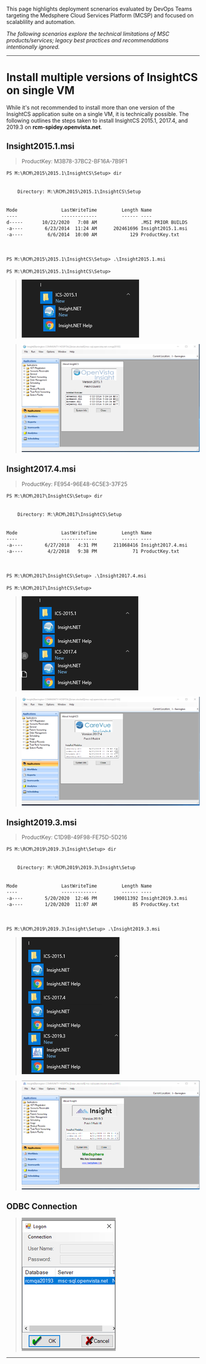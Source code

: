 This page highlights deployment scnenarios evaluated by DevOps Teams targeting the Medsphere Cloud Services Platform (MCSP) and focused on scalablility and automation.

_The following scenarios explore the technical limitations of MSC products/services; legacy best practices and recommendations intentionally ignored._

---

# Install multiple versions of InsightCS on single VM
While it's not recommended to install more than one version of the InsightCS application suite on a single VM, it is technically possible.  The following outlines the steps taken to install InsightCS 2015.1, 2017.4, and 2019.3 on **rcm-spidey.openvista.net**.

## Insight2015.1.msi
> ProductKey: M3B78-37BC2-BF16A-7B9F1
```
PS M:\RCM\2015\2015.1\InsightCS\Setup> dir


    Directory: M:\RCM\2015\2015.1\InsightCS\Setup


Mode                LastWriteTime         Length Name                                                                                                        
----                -------------         ------ ----                                                                                                        
d-----       10/22/2020   7:08 AM                .MSI PRIOR BUILDS                                                                                           
-a----        6/23/2014  11:24 AM      202461696 Insight2015.1.msi                                                                                           
-a----         6/6/2014  10:00 AM            129 ProductKey.txt                                                                                              



PS M:\RCM\2015\2015.1\InsightCS\Setup> .\Insight2015.1.msi

PS M:\RCM\2015\2015.1\InsightCS\Setup>
```
> ![image.png](/.attachments/image-3ff57e6b-5316-43a0-9384-3e38a2818b62.png)

> ![image.png](/.attachments/image-a806b3eb-a9c5-4ae0-a619-a8227bcbb80e.png)



## Insight2017.4.msi

> ProductKey: FE954-96E48-6C5E3-37F25
```
PS M:\RCM\2017\InsightCS\Setup> dir


    Directory: M:\RCM\2017\InsightCS\Setup


Mode                LastWriteTime         Length Name                                                                       
----                -------------         ------ ----                                                                       
-a----        6/27/2018   4:31 PM      211068416 Insight2017.4.msi                                                          
-a----         4/2/2018   9:38 PM             71 ProductKey.txt                                                             



PS M:\RCM\2017\InsightCS\Setup> .\Insight2017.4.msi

PS M:\RCM\2017\InsightCS\Setup>
```
> ![image.png](/.attachments/image-5b913253-d953-4923-9158-63be8222be48.png)

> ![image.png](/.attachments/image-1f97ac2b-b860-43ac-931d-a0f540ffc1c2.png)



## Insight2019.3.msi

> ProductKey: C1D9B-49F98-FE75D-5D216
```
PS M:\RCM\2019\2019.3\Insight\Setup> dir


    Directory: M:\RCM\2019\2019.3\Insight\Setup


Mode                LastWriteTime         Length Name                                                                       
----                -------------         ------ ----                                                                       
-a----        5/20/2020  12:46 PM      190011392 Insight2019.3.msi                                                          
-a----        1/20/2020  11:07 AM             85 ProductKey.txt                                                             



PS M:\RCM\2019\2019.3\Insight\Setup> .\Insight2019.3.msi
```
> ![image.png](/.attachments/image-c044e145-b8a3-4980-a5b5-28cb19bee20a.png)

> ![image.png](/.attachments/image-28c945a2-8859-49c5-9653-4cdab2a293aa.png)



## ODBC Connection

> ![image.png](/.attachments/image-62580455-ccdf-464d-8122-e90840adb91f.png)

---










